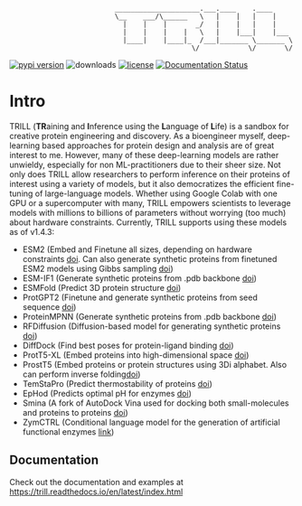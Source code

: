                               _____________________.___.____    .____     
                              \__    ___/\______   \   |    |   |    |    
                                |    |    |       _/   |    |   |    |    
                                |    |    |    |   \   |    |___|    |___ 
                                |____|    |____|_  /___|_______ \_______ \
                                                 \/            \/       \/

[![pypi version](https://img.shields.io/pypi/v/trill-proteins?color=blueviolet&style=flat-square)](https://pypi.org/project/trill-proteins)
![downloads](https://img.shields.io/pypi/dm/trill-proteins?color=blueviolet&style=flat-square)
[![license](https://img.shields.io/pypi/l/trill-proteins?color=blueviolet&style=flat-square)](LICENSE)
[![Documentation Status](https://readthedocs.org/projects/trill/badge/?version=latest&style=flat-square)](https://trill.readthedocs.io/en/latest/?badge=latest)
<!---![status](https://github.com/martinez-zacharya/TRILL/workflows/CI/badge.svg?style=flat-square&color=blueviolet)--->
# Intro
TRILL (**TR**aining and **I**nference using the **L**anguage of **L**ife) is a sandbox for creative protein engineering and discovery. As a bioengineer myself, deep-learning based approaches for protein design and analysis are of great interest to me. However, many of these deep-learning models are rather unwieldy, especially for non ML-practitioners due to their sheer size. Not only does TRILL allow researchers to perform inference on their proteins of interest using a variety of models, but it also democratizes the efficient fine-tuning of large-language models. Whether using Google Colab with one GPU or a supercomputer with many, TRILL empowers scientists to leverage models with millions to billions of parameters without worrying (too much) about hardware constraints. Currently, TRILL supports using these models as of v1.4.3:
- ESM2 (Embed and Finetune all sizes, depending on hardware constraints [doi](https://doi.org/10.1101/2022.07.20.500902). Can also generate synthetic proteins from finetuned ESM2 models using Gibbs sampling [doi](https://doi.org/10.1101/2021.01.26.428322))
- ESM-IF1 (Generate synthetic proteins from .pdb backbone [doi](https://doi.org/10.1101/2022.04.10.487779))
- ESMFold (Predict 3D protein structure [doi](https://doi.org/10.1101/2022.07.20.500902))
- ProtGPT2 (Finetune and generate synthetic proteins from seed sequence [doi](https://doi.org/10.1038/s41467-022-32007-7))
- ProteinMPNN (Generate synthetic proteins from .pdb backbone [doi](https://doi.org/10.1101/2022.06.03.494563))
- RFDiffusion (Diffusion-based model for generating synthetic proteins [doi](https://doi.org/10.1101/2022.12.09.519842))
- DiffDock (Find best poses for protein-ligand binding [doi](https://doi.org/10.48550/arXiv.2210.01776))
- ProtT5-XL (Embed proteins into high-dimensional space [doi](https://doi.org/10.1109/TPAMI.2021.3095381))
- ProstT5 (Embed proteins or protein structures using 3Di alphabet. Also can perform inverse folding[doi](https://doi.org/10.1101/2023.07.23.550085))
- TemStaPro (Predict thermostability of proteins [doi](https://doi.org/10.1101/2023.03.27.534365))
- EpHod (Predicts optimal pH for enzymes [doi](https://doi.org/10.1101/2023.06.22.544776))
- Smina (A fork of AutoDock Vina used for docking both small-molecules and proteins to proteins [doi](https://doi.org/10.1021/ci300604z))
- ZymCTRL (Conditional language model for the generation of artificial functional enzymes [link](https://www.mlsb.io/papers_2022/ZymCTRL_a_conditional_language_model_for_the_controllable_generation_of_artificial_enzymes.pdf))

## Documentation
Check out the documentation and examples at https://trill.readthedocs.io/en/latest/index.html
